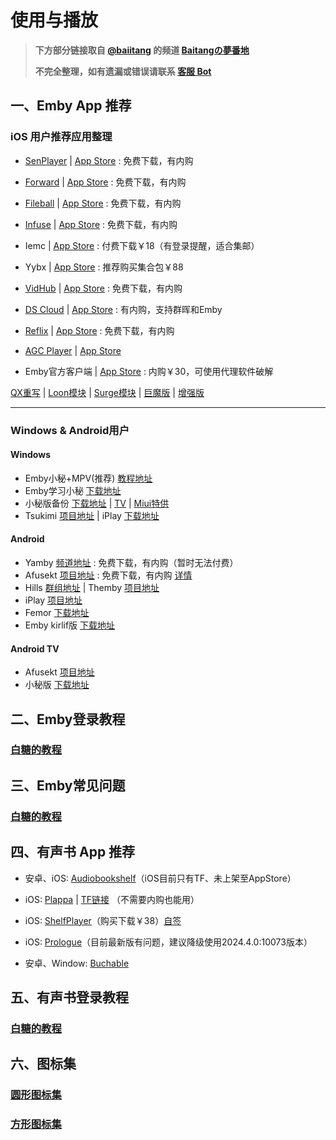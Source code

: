 # 使用与播放

> **下方部分链接取自 [@baiitang](https://t.me/baiitang) 的频道 [Baitangの夢番地](https://t.me/Siakiura/16)** 
> 
> **不完全整理，如有遗漏或错误请联系 [客服 Bot](https://t.me/DimLight_SupportBot)**

## **一、Emby App 推荐**

### iOS 用户推荐应用整理

- [SenPlayer](https://t.me/SenPlayerApp) | [App Store](https://apps.apple.com/us/app/senplayer-hdr-media-player/id6443975850) : 免费下载，有内购

- [Forward](https://t.me/inchmade_studio) | [App Store](https://apps.apple.com/us/app/forward-%E6%96%B0%E8%A7%86%E7%95%8C/id6503940939) : 免费下载，有内购

- [Fileball](https://t.me/FilebarApp) | [App Store](https://apps.apple.com/cn/app/fileball/id1558391784) : 免费下载，有内购

- [Infuse](https://t.me/InfusePro) | [App Store](https://apps.apple.com/cn/app/infuse-%E6%99%BA%E8%83%BD%E8%A7%86%E9%A2%91%E6%92%AD%E6%94%BE%E5%99%A8/id1136220934) : 免费下载，有内购

- Iemc | [App Store](https://apps.apple.com/cn/app/iemc/id1467462861) : 付费下载￥18（有登录提醒，适合集邮）  

- Yybx | [App Store](https://apps.apple.com/cn/app/yybx/id1519723194) : 推荐购买集合包￥88  

- [VidHub](https://t.me/macappsupportgroup) | [App Store](https://apps.apple.com/cn/app/vidhub-%E9%AB%98%E6%B8%85%E5%BD%B1%E7%89%87%E8%A7%86%E9%A2%91%E6%92%AD%E6%94%BE%E5%99%A8-%E7%9B%B4%E8%BF%9E%E9%98%BF%E9%87%8C%E4%BA%91%E7%9B%98-%E7%99%BE%E5%BA%A6%E7%BD%91%E7%9B%98/id1659622164) : 免费下载，有内购

- [DS Cloud](https://t.me/dscloudfeedback)  | [App Store](https://apps.apple.com/cn/app/ds-cloud-/id6476057278) : 有内购，支持群晖和Emby

- [Reflix](https://t.me/ReflixApp)  | [App Store](https://apps.apple.com/cn/app/reflix/id6621243955) : 免费下载，有内购

- [AGC Player](https://t.me/agcplayer) | [App Store](https://apps.apple.com/cn/app/agc-video-player/id6670426427)

- Emby官方客户端 | [App Store](https://apps.apple.com/cn/app/emby/id992180193) : 内购￥30，可使用代理软件破解

[QX重写](https://quantumult.app/x/open-app/add-resource?remote-resource=%7B%0A%20%20%22rewrite_remote%22%20%3A%20%5B%0A%20%20%20%20%22https%3A%2F%2Fraw.githubusercontent.com%2Fbaiitang%2FSakura%2Fmain%2FQuanx%2FScripts%2FEmby%2FEmby.conf%2C%20tag%3DEmby%E8%A7%A3%E9%94%81%E6%92%AD%E6%94%BE%E6%9D%83%E9%99%90%2C%20update-interval%3D172800%2C%20opt-parser%3Dtrue%2C%20enabled%3Dtrue%22%0A%20%20%5D%0A%7D) | [Loon模块](https://www.nsloon.com/openloon/import?plugin=https://raw.githubusercontent.com/baiitang/Sakura/main/Loon/Plugin/Emby.plugin) | [Surge模块](https://raw.githubusercontent.com/baiitang/Sakura/main/Surge/Module/Emby.sgmodule) | [巨魔版](https://t.me/NaoRubbish/76) | [增强版](https://raw.githubusercontent.com/rartv/EmbyPublic/test/surge/emby-plugin.sgmodule)  

---

### Windows & Android用户

#### Windows  
- Emby小秘+MPV(推荐) [教程地址](https://buses-rhyme-0c7.craft.me/wDltyDrdKqtkcq)  
- Emby学习小秘 [下载地址](https://t.me/NaoRubbish/119)  
- 小秘版备份 [下载地址](https://t.me/NaoRubbish/114) | [TV](https://t.me/NaoRubbish/115) | [Miui特供](https://t.me/NaoRubbish/117)  
- Tsukimi [项目地址](https://github.com/tsukinaha/tsukimi) | iPlay [下载地址](https://t.me/iPlayClient/1770)  

#### Android  
- Yamby [频道地址](https://t.me/yamby_release) : 免费下载，有内购（暂时无法付费）  
- Afusekt [项目地址](https://github.com/AttemptD/AfuseKt-release) : 免费下载，有内购 [详情](https://attemptd.work/payWeb/)  
- Hills [群组地址](https://t.me/Hills_app) | Themby [项目地址](https://t.me/themby_official)  
- iPlay [项目地址](https://github.com/ourfor/iPlay?tab=readme-ov-file)  
- Femor [下载地址](https://t.me/NaoRubbish/149)  
- Emby kirlif版 [下载地址](https://t.me/SaltSoupGarage/615)  

#### Android TV  
- Afusekt [项目地址](https://github.com/AttemptD/AfuseKtV-release/releases)  
- 小秘版 [下载地址](https://t.me/NaoRubbish/115)  

## **二、Emby登录教程**

### [白糖的教程](https://oval-chef-6e8.notion.site/Emby-48333b5686e8430aaf89b31e1ad897fd)

## **三、Emby常见问题**

### [白糖的教程](https://oval-chef-6e8.notion.site/Emby-b6f1b91faa6445eab44c08d23f6e2c7d)

## **四、有声书 App 推荐**

- 安卓、iOS: [Audiobookshelf](https://t.me/PiBtPi/88)（iOS目前只有TF、未上架至AppStore）

- iOS: [Plappa](https://apps.apple.com/app/id6475201956) | [TF链接](https://testflight.apple.com/join/oSAekRD5)  （不需要内购也能用）

- iOS: [ShelfPlayer](https://apps.apple.com/app/id6475221163)（购买下载￥38）[自签](https://t.me/NaoRubbish/167)

- iOS: [Prologue](https://testflight.apple.com/join/zTWS6ahB)（目前最新版有问题，建议降级使用2024.4.0:10073版本）

- 安卓、Window: [Buchable](https://github.com/Vito0912/abs_flutter)

## **五、有声书登录教程**

### [白糖的教程](https://oval-chef-6e8.notion.site/170c348e1f7c8037a1f4f742116d44bf)

## **六、图标集**

### [圆形图标集](https://raw.githubusercontent.com/baiitang/Sakura/main/Fileball/Yuan/tubiao.json)

### [方形图标集](https://raw.githubusercontent.com/baiitang/Sakura/main/Fileball/Fang/tubiao.json)